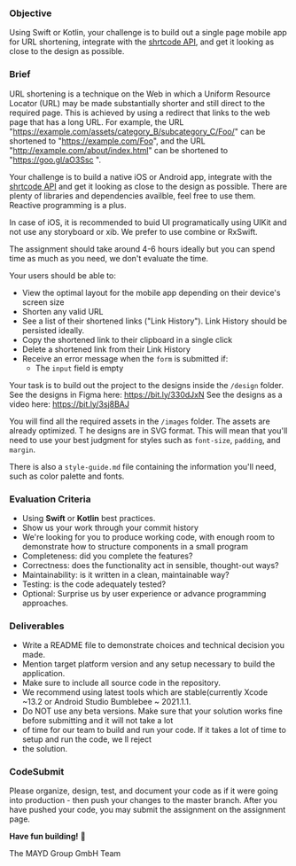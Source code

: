 ### Objective

Using Swift or Kotlin, your challenge is to build out a single page mobile app for URL shortening, 
integrate with the [shrtcode API](https://app.shrtco.de/docs), and get it looking as close to the design as possible.

### Brief

URL shortening is a technique on the Web in which a Uniform Resource Locator (URL) may be made substantially shorter and
still direct to the required page. 
This is achieved by using a redirect that links to the web page that has a long URL. For example, 
the URL "https://example.com/assets/category_B/subcategory_C/Foo/" can 
be shortened to "https://example.com/Foo", and the URL "http://example.com/about/index.html" can be shortened to "https://goo.gl/aO3Ssc ".

Your challenge is to build a native iOS or Android app, integrate with the [shrtcode API](https://app.shrtco.de/docs) and 
get it looking as close to the design as possible.
There are plenty of libraries and dependencies availble, feel free to use them. Reactive programming is a plus. 

In case of iOS, it is recommended to buid UI programatically using UIKit and not use any storyboard or xib. 
We prefer to use combine or RxSwift.

The assignment should take around 4-6 hours ideally but you can spend time as much as you need, we don't evaluate the time.

Your users should be able to:

-   View the optimal layout for the mobile app depending on their device's screen size
-   Shorten any valid URL
-   See a list of their shortened links ("Link History"). Link History should be persisted ideally.
-   Copy the shortened link to their clipboard in a single click
-   Delete a shortened link from their Link History
-   Receive an error message when the `form` is submitted if:
    -   The `input` field is empty

Your task is to build out the project to the designs inside the `/design` folder.
See the designs in Figma here: https://bit.ly/330dJxN
See the designs as a video here: https://bit.ly/3sj8BAJ

You will find all the required assets in the `/images` folder. The assets are already optimized. T
he designs are in SVG format. 
This will mean that you'll need to use your best judgment for styles such as `font-size`, `padding`, and `margin`.

There is also a `style-guide.md` file containing the information you'll need, such as color palette and fonts.

### Evaluation Criteria

-   Using **Swift** or **Kotlin** best practices. 
-   Show us your work through your commit history
-   We're looking for you to produce working code, with enough room to demonstrate how to structure components in a small program
-   Completeness: did you complete the features?
-   Correctness: does the functionality act in sensible, thought-out ways?
-   Maintainability: is it written in a clean, maintainable way?
-   Testing: is the code adequately tested?
-   Optional: Surprise us by user experience or advance programming approaches. 

### Deliverables

- Write a README file to demonstrate choices and technical decision you made. 
- Mention target platform version and any setup necessary to build the application.
- Make sure to include all source code in the repository.
- We recommend using latest tools which are stable(currently Xcode ~13.2 or Android Studio Bumblebee ~ 2021.1.1. 
- Do NOT use any beta versions. Make sure that your solution works fine before submitting and it will not take a lot 
- of time for our team to build and run your code. If it takes a lot of time to setup and run the code, we ll reject 
- the solution.

### CodeSubmit

Please organize, design, test, and document your code as if it were going into production -
then push your changes to the master branch. After you have pushed your code, you may submit the assignment on the 
assignment page.

**Have fun building!** 🚀

The MAYD Group GmbH Team
